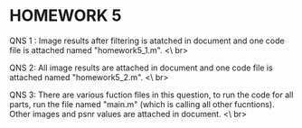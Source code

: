 # HOMEWORK 5

QNS 1 : Image results after filtering is atatched in document and one code file is attached named "homework5_1.m".  <\ br>

QNS 2: All image results are attached in document and one code file is attached named "homework5_2.m". <\ br>

QNS 3: There are various fuction files in this question, to run the code for all parts, run the file named "main.m" (which is calling all other fucntions). Other images and psnr values are attached in document. <\ br>


